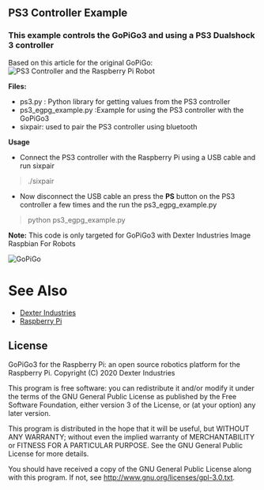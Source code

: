 ## PS3 Controller Example
### This example controls the GoPiGo3 and using a PS3 Dualshock 3 controller

Based on this article for the original GoPiGo:
![PS3 Controller and the Raspberry Pi Robot](https://raw.githubusercontent.com/DexterInd/GoPiGo/master/Software/Python/Examples/PS3_Control/PS3-controller-for-raspberry-pi.jpg "GoPiGo Raspberry Pi Robot controlled with a Playstation3 controller")


**Files:**
- ps3.py : Python library for getting values from the PS3 controller
- ps3_egpg_example.py :Example for using the PS3 controller with the GoPiGo3
- sixpair: used to pair the PS3 controller using bluetooth

**Usage**
- Connect the PS3 controller with the Raspberry Pi using a USB cable and run sixpair

>./sixpair

- Now disconnect the USB cable an press the **PS** button on the PS3 controller a few times and the run the ps3_egpg_example.py

>python ps3_egpg_example.py

**Note:**
This code is only targeted for GoPiGo3 with Dexter Industries Image Raspbian For Robots


![ GoPiGo ](https://raw.githubusercontent.com/DexterInd/GoPiGo3/master/GoPiGo3_Raspberry_Pi_Robot_With_Eyes.jpg)

# See Also

- [Dexter Industries](http://www.dexterindustries.com/gopigo3)
- [Raspberry Pi](http://www.raspberrypi.org/)


## License
GoPiGo3 for the Raspberry Pi: an open source robotics platform for the Raspberry Pi.
Copyright (C) 2020  Dexter Industries

This program is free software: you can redistribute it and/or modify
it under the terms of the GNU General Public License as published by
the Free Software Foundation, either version 3 of the License, or
(at your option) any later version.

This program is distributed in the hope that it will be useful,
but WITHOUT ANY WARRANTY; without even the implied warranty of
MERCHANTABILITY or FITNESS FOR A PARTICULAR PURPOSE.  See the
GNU General Public License for more details.

You should have received a copy of the GNU General Public License
along with this program.  If not, see <http://www.gnu.org/licenses/gpl-3.0.txt>.
